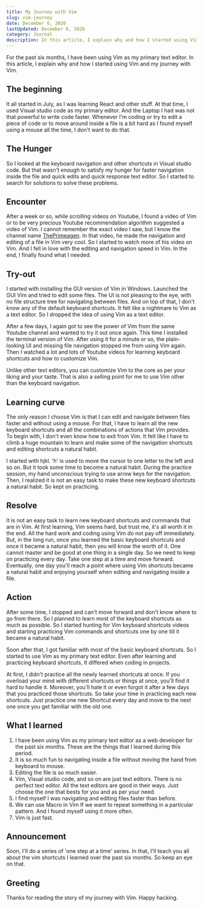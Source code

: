 ```yaml
---
title: My Journey with Vim
slug: vim-journey
date: December 6, 2020
lastUpdated: December 6, 2020
category: Journal
description: In this article, I explain why and how I started using Vim and my journey with Vim.
---
```



For the past six months, I have been using Vim as my primary text editor. In this article, I explain why and how I started using Vim and my journey with Vim.


## The beginning
It all started in July, as I was learning React and other stuff. At that time, I used Visual studio code as my primary editor. And the Laptop I had was not that powerful to write code faster. Whenever I'm coding or try to edit a piece of code or to move around inside a file is a bit hard as I found myself using a mouse all the time, I don't want to do that. 


## The Hunger
So I looked at the keyboard navigation and other shortcuts in Visual studio code. But that wasn't enough to satisfy my hunger for faster navigation inside the file and quick edits and quick response text editor. So I started to search for solutions to solve these problems.


## Encounter
After a week or so, while scrolling videos on Youtube, I found a video of Vim or to be very precious Youtube recommendation algorithm suggested a video of Vim. I cannot remember the exact video I saw, but I know the channel name [ThePrimeagen](https://www.youtube.com/channel/UC8ENHE5xdFSwx71u3fDH5Xw). In that video, he made the navigation and editing of a file in Vim very cool. So I started to watch more of his video on Vim. And I fell in love with the editing and navigation speed in Vim. In the end, I finally found what I needed.


## Try-out
I started with installing the GUI version of Vim in Windows. Launched the GUI Vim and tried to edit some files. The UI is not pleasing to the eye, with no file structure tree for navigating between files. And on top of that, I don't know any of the default keyboard shortcuts. It felt like a nightmare to Vim as a text editor. So I dropped the idea of using Vim as a text editor.

After a few days, I again got to see the power of Vim from the same Youtube channel and wanted to try it out once again. This time I installed the terminal version of Vim. After using it for a minute or so,  the plain-looking UI and missing file navigation stopped me from using Vim again. Then I watched a lot and lots of Youtube videos for learning keyboard shortcuts and how to customize Vim. 

Unlike other text editors, you can customize Vim to the core as per your liking and your taste. That is also a selling point for me to use Vim other than the keyboard navigation.


## Learning curve
The only reason I choose Vim is that I can edit and navigate between files faster and without using a mouse. For that, I have to learn all the new keyboard shortcuts and all the combinations of actions that Vim provides. To begin with, I don't even know how to exit from Vim. It felt like I have to climb a huge mountain to learn and make some of the navigation shortcuts and editing shortcuts a natural habit. 

I started with hjkl. 'h' is used to move the cursor to one letter to the left and so on. But it took some time to become a natural habit. During the practice session, my hand unconscious trying to use arrow keys for the navigation. Then, I realized it is not an easy task to make these new keyboard shortcuts a natural habit. So kept on practicing. 


## Resolve
It is not an easy task to learn new keyboard shortcuts and commands that are in Vim. At first learning, Vim seems hard, but trust me, it's all worth it in the end. All the hard work and coding using Vim do not pay off immediately. But, in the long run, once you learned the basic keyboard shortcuts and once it became a natural habit, then you will know the worth of it. One cannot master and be good at one thing in a single day. So we need to keep on practicing every day. Take one step at a time and move forward. Eventually, one day you'll reach a point where using Vim shortcuts became a natural habit and enjoying yourself when editing and navigating inside a file.


## Action
After some time, I stopped and can't move forward and don't know where to go from there. So I planned to learn most of the keyboard shortcuts as much as possible. So I started hunting for Vim keyboard shortcuts videos and starting practicing Vim commands and shortcuts one by one till it became a natural habit.

Soon after that, I got familiar with most of the basic keyboard shortcuts. So I started to use Vim as my primary text editor. Even after learning and practicing keyboard shortcuts, It differed when coding in projects. 

At first, I didn't practice all the newly learned shortcuts at once. If you overload your mind with different shortcuts or things at once, you'll find it hard to handle it. Moreover, you'll hate it or even forgot it after a few days that you practiced those shortcuts. So take your time in practicing each new shortcuts. Just practice one new Shortcut every day and move to the next one once you get familiar with the old one.


## What I learned
1. I have been using Vim as my primary text editor as a web developer for the past six months. These are the things that I learned during this period.
2. It is so much fun to navigating inside a file without moving the hand from keyboard to mouse.
3. Editing the file is so much easier.
4. Vim, Visual studio code, and so on are just text editors. There is no perfect text editor. All the text editors are good in their ways. Just choose the one that bests for you and as per your need.
5. I find myself I was navigating and editing files faster than before.
6. We can use Macro in Vim If we want to repeat something in a particular pattern. And I found myself using it more often.
7. Vim is just fast.


## Announcement
Soon, I'll do a series of 'one step at a time' series. In that, I'll teach you all about the vim shortcuts I learned over the past six months. So keep an eye on that.


## Greeting
Thanks for reading the story of my journey with Vim. 
Happy hacking.
